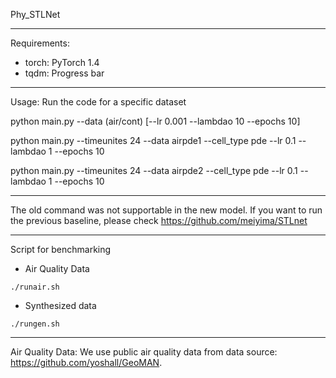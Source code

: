 Phy_STLNet

------------------------------------
Requirements:
- torch: PyTorch 1.4
- tqdm: Progress bar

------------------------------------
Usage:
Run the code for a specific dataset

python main.py --data (air/cont) [--lr 0.001 --lambdao 10 --epochs 10]

python main.py --timeunites 24 --data airpde1 --cell_type pde --lr 0.1 --lambdao 1 --epochs 10

python main.py --timeunites 24 --data airpde2 --cell_type pde --lr 0.1 --lambdao 1 --epochs 10


------------------------------------

The old command was not supportable in the new model. If you want to run the previous baseline, please check https://github.com/meiyima/STLnet

------------------------------------

Script for benchmarking
- Air Quality Data
```
./runair.sh
```
- Synthesized data
```
./rungen.sh
```

-------------------------------------
Air Quality Data:
We use public air quality data from data source: https://github.com/yoshall/GeoMAN.
